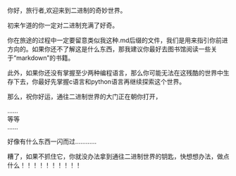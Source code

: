 你好，旅行者,欢迎来到二进制的奇妙世界。  

初来乍道的你一定对二进制充满了好奇。  

你在旅途的过程中一定要留意类似我这种.md后缀的文件，我们是用来指引你前进方向的。如果你还不了解这是什么东西，那我建议你最好去图书馆阅读一些关于“markdown”的书籍。  

此外，如果你还没有掌握至少两种编程语言，那么你可能无法在这残酷的世界中生存下去，你最好先掌握c语言和python语言再继续探索这个世界。  

那么，祝你好运，通往二进制世界的大门正在朝你打开， 

……  
等等   
…… 

好像有什么东西一闪而过…………  

糟了，如果不抓住它，你就没办法拿到通往二进制世界的钥匙，快想想办法，做点什么！！！！！！！！！！


